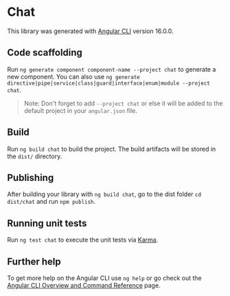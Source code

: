 # Chat

This library was generated with [Angular CLI](https://github.com/angular/angular-cli) version 16.0.0.

## Code scaffolding

Run `ng generate component component-name --project chat` to generate a new component. You can also use `ng generate directive|pipe|service|class|guard|interface|enum|module --project chat`.
> Note: Don't forget to add `--project chat` or else it will be added to the default project in your `angular.json` file. 

## Build

Run `ng build chat` to build the project. The build artifacts will be stored in the `dist/` directory.

## Publishing

After building your library with `ng build chat`, go to the dist folder `cd dist/chat` and run `npm publish`.

## Running unit tests

Run `ng test chat` to execute the unit tests via [Karma](https://karma-runner.github.io).

## Further help

To get more help on the Angular CLI use `ng help` or go check out the [Angular CLI Overview and Command Reference](https://angular.io/cli) page.
